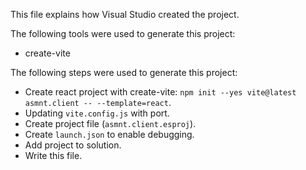 This file explains how Visual Studio created the project.

The following tools were used to generate this project:
- create-vite

The following steps were used to generate this project:
- Create react project with create-vite: `npm init --yes vite@latest asmnt.client -- --template=react`.
- Updating `vite.config.js` with port.
- Create project file (`asmnt.client.esproj`).
- Create `launch.json` to enable debugging.
- Add project to solution.
- Write this file.
